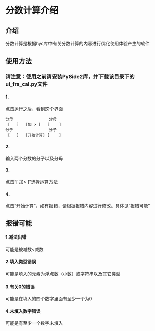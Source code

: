 # 分数计算介绍

## 介绍
分数计算是根据hyc库中有关分数计算的内容进行优化使用体验产生的软件

## 使用方法

### 请注意：使用之前请安装PySide2库，并下载该目录下的ui_fra_cal.py文件

#### 1.
点击运行之后，看到这个界面
```
分母                分母
 [   ]   [加 > ]   [    ]
分子                分子
 [   ]   [开始计算] [    ]
```
#### 2.
输入两个分数的分子以及分母

#### 3.
点击“[ 加> ]”选择运算方法

#### 4.
点击“开始计算”，如有报错，请根据报错内容进行修改。具体见“报错可能”

## 报错可能

#### 1.减法出错
可能是被减数<减数

#### 2.填入类型错误
可能是填入的元素为浮点数（小数）或字符串以及其它类型

#### 3.有关0的错误
可能是在填入的四个数字里面有至少一个为0

#### 4.未填入数字错误
可能是有至少一个数字未填入